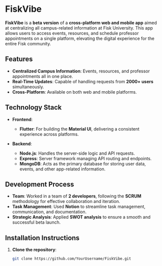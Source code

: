 # FiskVibe

**FiskVibe** is a **beta version** of a **cross-platform web and mobile app** aimed at centralizing all campus-related information at Fisk University. This app allows users to access events, resources, and schedule professor appointments on a single platform, elevating the digital experience for the entire Fisk community.

## Features

- **Centralized Campus Information**: Events, resources, and professor appointments all in one place.
- **Real-Time Updates**: Capable of handling requests from **2000+ users** simultaneously.
- **Cross-Platform**: Available on both web and mobile platforms.

## Technology Stack

- **Frontend**:  
  - **Flutter**: For building the **Material UI**, delivering a consistent experience across platforms.
  
- **Backend**:  
  - **Node.js**: Handles the server-side logic and API requests.
  - **Express**: Server framework managing API routing and endpoints.
  - **MongoDB**: Acts as the primary database for storing user data, events, and other app-related information.

## Development Process

- **Team**: Worked in a team of **2 developers**, following the **SCRUM** methodology for effective collaboration and iteration.
- **Task Management**: Used **Notion** to streamline task management, communication, and documentation.
- **Strategic Analysis**: Applied **SWOT analysis** to ensure a smooth and successful beta launch.

## Installation Instructions

1. **Clone the repository**:
   ```bash
   git clone https://github.com/YourUsername/FiskVibe.git
